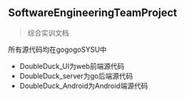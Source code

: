 ## SoftwareEngineeringTeamProject

> 综合实训文档

所有源代码均在gogogoSYSU中

  - DoubleDuck_UI为web前端源代码
  - DoubleDuck_server为go后端源代码
  - DoubleDuck_Android为Android端源代码
